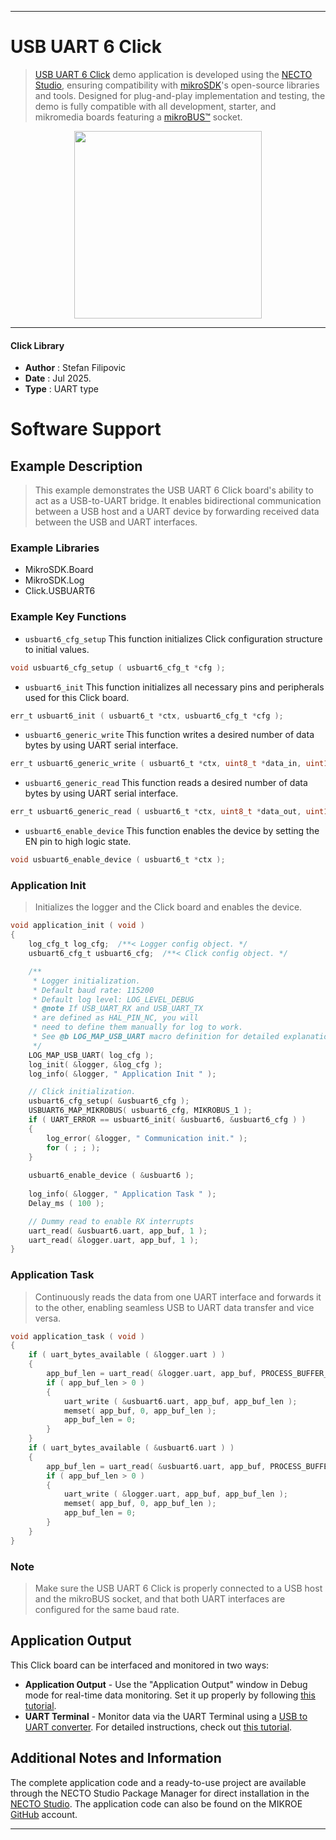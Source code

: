 
---
# USB UART 6 Click

> [USB UART 6 Click](https://www.mikroe.com/?pid_product=MIKROE-6725) demo application is developed using
the [NECTO Studio](https://www.mikroe.com/necto), ensuring compatibility with [mikroSDK](https://www.mikroe.com/mikrosdk)'s
open-source libraries and tools. Designed for plug-and-play implementation and testing, the demo is fully compatible with
all development, starter, and mikromedia boards featuring a [mikroBUS&trade;](https://www.mikroe.com/mikrobus) socket.

<p align="center">
  <img src="https://www.mikroe.com/?pid_product=MIKROE-6725&image=1" height=300px>
</p>

---

#### Click Library

- **Author**        : Stefan Filipovic
- **Date**          : Jul 2025.
- **Type**          : UART type

# Software Support

## Example Description

> This example demonstrates the USB UART 6 Click board's ability to act as a USB-to-UART bridge.
It enables bidirectional communication between a USB host and a UART device by forwarding 
received data between the USB and UART interfaces.

### Example Libraries

- MikroSDK.Board
- MikroSDK.Log
- Click.USBUART6

### Example Key Functions

- `usbuart6_cfg_setup` This function initializes Click configuration structure to initial values.
```c
void usbuart6_cfg_setup ( usbuart6_cfg_t *cfg );
```

- `usbuart6_init` This function initializes all necessary pins and peripherals used for this Click board.
```c
err_t usbuart6_init ( usbuart6_t *ctx, usbuart6_cfg_t *cfg );
```

- `usbuart6_generic_write` This function writes a desired number of data bytes by using UART serial interface.
```c
err_t usbuart6_generic_write ( usbuart6_t *ctx, uint8_t *data_in, uint16_t len );
```

- `usbuart6_generic_read` This function reads a desired number of data bytes by using UART serial interface.
```c
err_t usbuart6_generic_read ( usbuart6_t *ctx, uint8_t *data_out, uint16_t len );
```

- `usbuart6_enable_device` This function enables the device by setting the EN pin to high logic state.
```c
void usbuart6_enable_device ( usbuart6_t *ctx );
```

### Application Init

> Initializes the logger and the Click board and enables the device.

```c
void application_init ( void )
{
    log_cfg_t log_cfg;  /**< Logger config object. */
    usbuart6_cfg_t usbuart6_cfg;  /**< Click config object. */

    /** 
     * Logger initialization.
     * Default baud rate: 115200
     * Default log level: LOG_LEVEL_DEBUG
     * @note If USB_UART_RX and USB_UART_TX 
     * are defined as HAL_PIN_NC, you will 
     * need to define them manually for log to work. 
     * See @b LOG_MAP_USB_UART macro definition for detailed explanation.
     */
    LOG_MAP_USB_UART( log_cfg );
    log_init( &logger, &log_cfg );
    log_info( &logger, " Application Init " );

    // Click initialization.
    usbuart6_cfg_setup( &usbuart6_cfg );
    USBUART6_MAP_MIKROBUS( usbuart6_cfg, MIKROBUS_1 );
    if ( UART_ERROR == usbuart6_init( &usbuart6, &usbuart6_cfg ) ) 
    {
        log_error( &logger, " Communication init." );
        for ( ; ; );
    }
    
    usbuart6_enable_device ( &usbuart6 );
    
    log_info( &logger, " Application Task " );
    Delay_ms ( 100 );

    // Dummy read to enable RX interrupts
    uart_read( &usbuart6.uart, app_buf, 1 );
    uart_read( &logger.uart, app_buf, 1 );
}
```

### Application Task

> Continuously reads the data from one UART interface and forwards it to the other, enabling seamless USB to UART data transfer and vice versa.

```c
void application_task ( void )
{
    if ( uart_bytes_available ( &logger.uart ) ) 
    {
        app_buf_len = uart_read( &logger.uart, app_buf, PROCESS_BUFFER_SIZE );
        if ( app_buf_len > 0 )
        {
            uart_write ( &usbuart6.uart, app_buf, app_buf_len );
            memset( app_buf, 0, app_buf_len );
            app_buf_len = 0;
        }
    }
    if ( uart_bytes_available ( &usbuart6.uart ) ) 
    {
        app_buf_len = uart_read( &usbuart6.uart, app_buf, PROCESS_BUFFER_SIZE );
        if ( app_buf_len > 0 )
        {
            uart_write ( &logger.uart, app_buf, app_buf_len );
            memset( app_buf, 0, app_buf_len );
            app_buf_len = 0;
        }
    }
}
```

### Note

> Make sure the USB UART 6 Click is properly connected to a USB host and the mikroBUS socket, and that both UART interfaces are configured for the same baud rate.

## Application Output

This Click board can be interfaced and monitored in two ways:
- **Application Output** - Use the "Application Output" window in Debug mode for real-time data monitoring.
Set it up properly by following [this tutorial](https://www.youtube.com/watch?v=ta5yyk1Woy4).
- **UART Terminal** - Monitor data via the UART Terminal using
a [USB to UART converter](https://www.mikroe.com/click/interface/usb?interface*=uart,uart). For detailed instructions,
check out [this tutorial](https://help.mikroe.com/necto/v2/Getting%20Started/Tools/UARTTerminalTool).

## Additional Notes and Information

The complete application code and a ready-to-use project are available through the NECTO Studio Package Manager for 
direct installation in the [NECTO Studio](https://www.mikroe.com/necto). The application code can also be found on
the MIKROE [GitHub](https://github.com/MikroElektronika/mikrosdk_click_v2) account.

---
